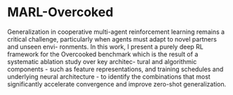 # MARL-Overcoked
Generalization in cooperative multi-agent reinforcement learning remains a critical
challenge, particularly when agents must adapt to novel partners and unseen envi-
ronments. In this work, I present a purely deep RL framework for the Overcooked
benchmark which is the result of a systematic ablation study over key architec-
tural and algorithmic components - such as feature representations, and training
schedules and underlying neural architecture - to identify the combinations that
most significantly accelerate convergence and improve zero-shot generalization.
